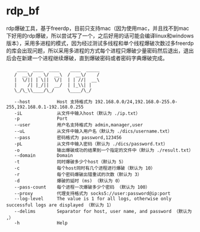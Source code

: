 # rdp_bf
rdp爆破工具，基于freerdp，目前只支持mac（因为使用mac，并且找不到mac下好用的rdp爆破，所以尝试写了一个，之后好用的话可能会编译linux和windows版本），采用多进程的模式，因为经过测试多线程和单个线程爆破次数过多freerdp的库会出现问题，所以采用多进程的方式每个进程只爆破少量密码然后退出，退出后会在新建一个进程继续爆破，直到爆破密码或者密码字典爆破完成。

```
    ____  ____  ____    ____  _____
   /  __\/  _ \/  __\  /  __\/    /
   |  \/|| | \||  \/|  | | //|  __\
   |    /| |_/||  __/  | |_\\| |
   \_/\_\\____/\_/     \____/\_/
   
   --host          Host 支持格式为 192.168.0.0/24,192.168.0-255.0-255,192.168.0.1-192.168.0.255
   -iL             从文件中输入host（默认为 ./ip.txt）
   -p              Port
   --user          用户名支持格式为 admin,manager,user
   --uL            从文件中输入用户名（默认为 ./dics/username.txt）
   --pass          密码格式为 password,123456
   -pL             从文件中输入密码（默认为 ./dics/password.txt）
   -o              输出爆破成功的结果到一个指定的文件中（默认为 ./result.txt）
   --domain        Domain
   -t              同时爆破多少个host（默认为 5）
   -c              每个host同时有几个进程进行爆破（默认为 10）
   -r              每个密码爆破出错重试的次数（默认为 3）
   -d              爆破的延时 (ms) （默认为 0）
   --pass-count    每个进程一次爆破多少个密码 （默认为 100）
   --proxy         代理支持格式为 socks5://user:password@ip:port
   --log-level     The value is 1 for all logs, otherwise only successful logs are displayed （默认为 1）
   --delims        Separator for host, user name, and password （默认为 ,）
   -h              Help
```
